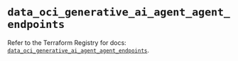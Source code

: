 # `data_oci_generative_ai_agent_agent_endpoints`

Refer to the Terraform Registry for docs: [`data_oci_generative_ai_agent_agent_endpoints`](https://registry.terraform.io/providers/oracle/oci/6.18.0/docs/data-sources/generative_ai_agent_agent_endpoints).
